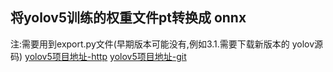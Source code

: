 ## 将yolov5训练的权重文件pt转换成 onnx
注:需要用到export.py文件(早期版本可能没有,例如3.1.需要下载新版本的 yolov源码)
[yolov5项目地址-http](https://github.com/ultralytics/yolov5 'yolov5下载链接')
[yolov5项目地址-git](git@github.com:ultralytics/yolov5.git 'yolov5下载地址')

## 
